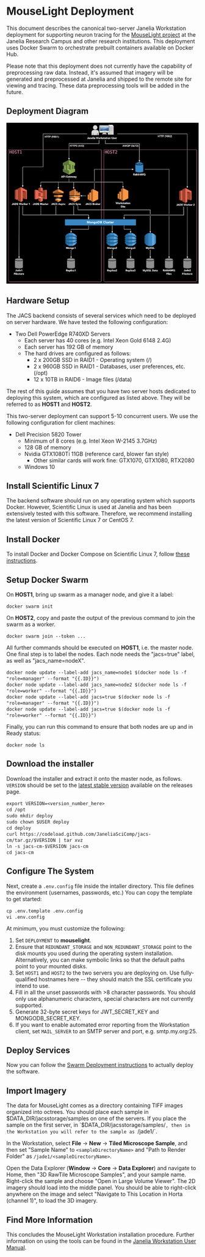 # MouseLight Deployment

This document describes the canonical two-server Janelia Workstation deployment for supporting neuron tracing for the [MouseLight project](https://www.janelia.org/project-team/mouselight) at the Janelia Research Campus and other research institutions. This deployment uses Docker Swarm to orchestrate prebuilt containers available on Docker Hub.

Please note that this deployment does not currently have the capability of preprocessing raw data. Instead, it's assumed that imagery will be generated and preprocessed at Janelia and shipped to the remote site for viewing and tracing. These data preprocessing tools will be added in the future.

## Deployment Diagram

<div style="text-align:center"><img src="images/TwoServerDeployment.png" alt="Two-server Deployment Diagram" /></div>


## Hardware Setup

The JACS backend consists of several services which need to be deployed on server hardware. We have tested the following configuration:

* Two Dell PowerEdge R740XD Servers
    * Each server has 40 cores (e.g. Intel Xeon Gold 6148 2.4G)
    * Each server has 192 GB of memory
    * The hard drives are configured as follows:
        * 2 x 200GB SSD in RAID1 - Operating system (/)
        * 2 x 960GB SSD in RAID1 - Databases, user preferences, etc. (/opt)
        * 12 x 10TB in RAID6 - Image files (/data)

The rest of this guide assumes that you have two server hosts dedicated to deploying this system, which are configured as listed above. They will be referred to as **HOST1** and **HOST2**.

This two-server deployment can support 5-10 concurrent users. We use the following configuration for client machines:

* Dell Precision 5820 Tower
    * Minimum of 8 cores (e.g. Intel Xeon W-2145 3.7GHz)
    * 128 GB of memory
    * Nvidia GTX1080Ti 11GB (reference card, blower fan style)
        * Other similar cards will work fine: GTX1070, GTX1080, RTX2080
    * Windows 10


## Install Scientific Linux 7

The backend software should run on any operating system which supports Docker. However, Scientific Linux is used at Janelia and has been extensively tested with this software. Therefore, we recommend installing the latest version of Scientific Linux 7 or CentOS 7.


## Install Docker

To install Docker and Docker Compose on Scientific Linux 7, follow [these instructions](InstallingDockerSL7.md).


## Setup Docker Swarm

On **HOST1**, bring up swarm as a manager node, and give it a label:
```
docker swarm init
```

On **HOST2**, copy and paste the output of the previous command to join the swarm as a worker.

```
docker swarm join --token ...
```

All further commands should be executed on **HOST1**, i.e. the master node. One final step is to label the nodes. Each node needs the "jacs=true" label, as well as "jacs_name=nodeX".
```
docker node update --label-add jacs_name=node1 $(docker node ls -f "role=manager" --format "{{.ID}}")
docker node update --label-add jacs_name=node2 $(docker node ls -f "role=worker" --format "{{.ID}}")
docker node update --label-add jacs=true $(docker node ls -f "role=manager" --format "{{.ID}}")
docker node update --label-add jacs=true $(docker node ls -f "role=worker" --format "{{.ID}}")
```

Finally, you can run this command to ensure that both nodes are up and in Ready status:
```
docker node ls
```

## Download the installer

Download the installer and extract it onto the master node, as follows. `VERSION` should be set to the [latest stable version](https://github.com/JaneliaSciComp/jacs-cm/releases) available on the releases page.
```
export VERSION=<version_number_here>
cd /opt
sudo mkdir deploy
sudo chown $USER deploy
cd deploy
curl https://codeload.github.com/JaneliaSciComp/jacs-cm/tar.gz/$VERSION | tar xvz
ln -s jacs-cm-$VERSION jacs-cm
cd jacs-cm
```


## Configure The System

Next, create a `.env.config` file inside the intaller directory. This file defines the environment (usernames, passwords, etc.) You can copy the template to get started:
```
cp .env.template .env.config
vi .env.config
```

At minimum, you must customize the following:
1. Set `DEPLOYMENT` to **mouselight**.
2. Ensure that `REDUNDANT_STORAGE` and `NON_REDUNDANT_STORAGE` point to the disk mounts you used during the operating system installation. Alternatively, you can make symbolic links so that the default paths point to your mounted disks.
3. Set `HOST1` and `HOST2` to the two servers you are deploying on. Use fully-qualified hostnames here -- they should match the SSL certificate you intend to use.
4. Fill in all the unset passwords with >8 character passwords. You should only use alphanumeric characters, special characters are not currently supported.
5. Generate 32-byte secret keys for JWT_SECRET_KEY and MONGODB_SECRET_KEY.
6. If you want to enable automated error reporting from the Workstation client, set `MAIL_SERVER` to an SMTP server and port, e.g. smtp.my.org:25.


## Deploy Services

Now you can follow the [Swarm Deployment instructions](SwarmDeployment.md) to actually deploy the software.


## Import Imagery

The data for MouseLight comes as a directory containing TIFF images organized into octrees. You should place each sample in $DATA_DIR/jacsstorage/samples on one of the servers. If you place the sample on the first server, in `$DATA_DIR/jacsstorage/samples/<sampleDirectoryName>`, then in the Workstation you will refer to the sample as `/jade1/<sampleDirectoryName>`.

In the Workstation, select **File** → **New** → **Tiled Microscope Sample**, and then set "Sample Name" to `<sampleDirectoryName>` and "Path to Render Folder" as `/jade1/<sampleDirectoryName>`.

Open the Data Explorer (**Window** → **Core** → **Data Explorer**) and navigate to Home, then "3D RawTile Microscope Samples", and your sample name. Right-click the sample and choose "Open in Large Volume Viewer". The 2D imagery should load into the middle panel. You should be able to right-click anywhere on the image and select "Navigate to This Location in Horta (channel 1)", to load the 3D imagery.


## Find More Information

This concludes the MouseLight Workstation installation procedure. Further information on using the tools can be found in the [Janelia Workstation User Manual](https://github.com/JaneliaSciComp/workstation/blob/master/docs/UserManual.md).

